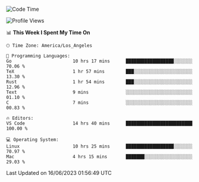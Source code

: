 <!--START_SECTION:waka-->
![Code Time](http://img.shields.io/badge/Code%20Time-430%20hrs%2048%20mins-blue)

![Profile Views](http://img.shields.io/badge/Profile%20Views-0-blue)

📊 **This Week I Spent My Time On** 

```text
🕑︎ Time Zone: America/Los_Angeles

💬 Programming Languages: 
Go                       10 hrs 17 mins      ██████████████████░░░░░░░   70.06 % 
TeX                      1 hr 57 mins        ███░░░░░░░░░░░░░░░░░░░░░░   13.30 % 
Rust                     1 hr 54 mins        ███░░░░░░░░░░░░░░░░░░░░░░   12.96 % 
Text                     9 mins              ░░░░░░░░░░░░░░░░░░░░░░░░░   01.10 % 
C                        7 mins              ░░░░░░░░░░░░░░░░░░░░░░░░░   00.83 % 

🔥 Editors: 
VS Code                  14 hrs 40 mins      █████████████████████████   100.00 % 

💻 Operating System: 
Linux                    10 hrs 25 mins      ██████████████████░░░░░░░   70.97 % 
Mac                      4 hrs 15 mins       ███████░░░░░░░░░░░░░░░░░░   29.03 % 
```


 Last Updated on 16/06/2023 01:56:49 UTC
<!--END_SECTION:waka-->
